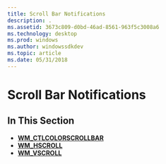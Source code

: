 ```yaml
---
title: Scroll Bar Notifications
description: .
ms.assetid: 3673c809-d0bd-46ad-8561-963f5c3008a6
ms.technology: desktop
ms.prod: windows
ms.author: windowssdkdev
ms.topic: article
ms.date: 05/31/2018
---
```


# Scroll Bar Notifications

## In This Section

-   [**WM\_CTLCOLORSCROLLBAR**](wm-ctlcolorscrollbar.md)
-   [**WM\_HSCROLL**](wm-hscroll.md)
-   [**WM\_VSCROLL**](wm-vscroll.md)

 

 




